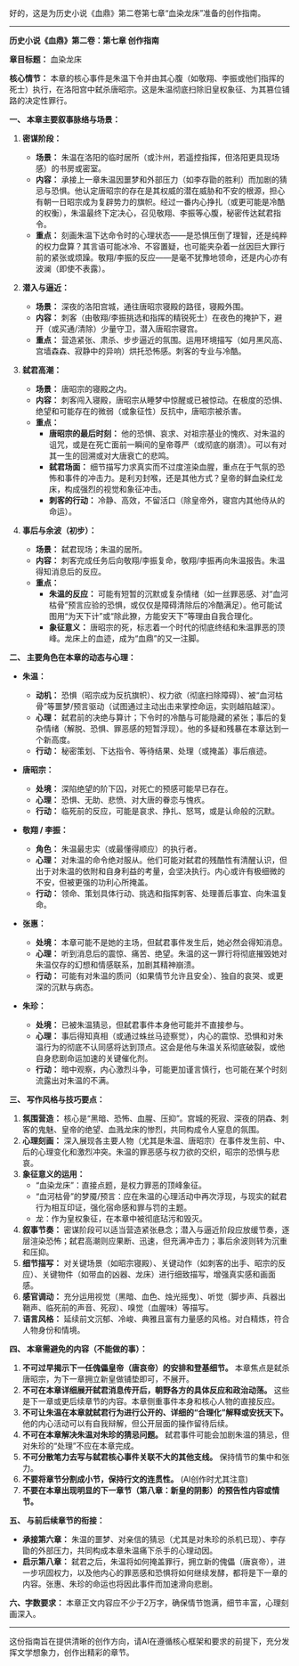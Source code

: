 好的，这是为历史小说《血鼎》第二卷第七章“血染龙床”准备的创作指南。

---

**历史小说《血鼎》第二卷：第七章 创作指南**

**章目标题：** 血染龙床

**核心情节：** 本章的核心事件是朱温下令并由其心腹（如敬翔、李振或他们指挥的死士）执行，在洛阳宫中弑杀唐昭宗。这是朱温彻底扫除旧皇权象征、为其篡位铺路的决定性罪行。

**一、 本章主要叙事脉络与场景：**

1.  **密谋阶段：**
    *   **场景：** 朱温在洛阳的临时居所（或汴州，若遥控指挥，但洛阳更具现场感）的书房或密室。
    *   **内容：** 承接上一章朱温因噩梦和外部压力（如李存勖的胜利）而加剧的猜忌与恐惧。他认定唐昭宗的存在是其权威的潜在威胁和不安的根源，担心有朝一日昭宗成为复辟势力的旗帜。经过一番内心挣扎（或更可能是冷酷的权衡），朱温最终下定决心，召见敬翔、李振等心腹，秘密传达弑君指令。
    *   **重点：** 刻画朱温下达命令时的心理状态——是恐惧压倒了理智，还是纯粹的权力盘算？其言语可能冰冷、不容置疑，也可能夹杂着一丝因巨大罪行前的紧张或烦躁。敬翔/李振的反应——是毫不犹豫地领命，还是内心亦有波澜（即使不表露）。

2.  **潜入与逼近：**
    *   **场景：** 深夜的洛阳宫城，通往唐昭宗寝殿的路径，寝殿外围。
    *   **内容：** 刺客（由敬翔/李振挑选和指挥的精锐死士）在夜色的掩护下，避开（或买通/清除）少量守卫，潜入唐昭宗寝宫。
    *   **重点：** 营造紧张、肃杀、步步逼近的氛围。运用环境描写（如月黑风高、宫墙森森、寂静中的异响）烘托恐怖感。刺客的专业与冷酷。

3.  **弑君高潮：**
    *   **场景：** 唐昭宗的寝殿之内。
    *   **内容：** 刺客闯入寝殿，唐昭宗从睡梦中惊醒或已被惊动。在极度的恐惧、绝望和可能存在的微弱（或象征性）反抗中，唐昭宗被杀害。
    *   **重点：**
        *   **唐昭宗的最后时刻：** 他的恐惧、哀求、对祖宗基业的愧疚、对朱温的诅咒，或是在死亡面前一瞬间的皇帝尊严（或彻底的崩溃）。可以有对其一生的回溯或对大唐衰亡的悲鸣。
        *   **弑君场面：** 细节描写力求真实而不过度渲染血腥，重点在于气氛的恐怖和事件的冲击力。是利刃封喉，还是其他方式？皇帝的鲜血染红龙床，构成强烈的视觉和象征冲击。
        *   **刺客的行动：** 冷静、高效，不留活口（除皇帝外，寝宫内其他侍从的命运）。

4.  **事后与余波（初步）：**
    *   **场景：** 弑君现场；朱温的居所。
    *   **内容：** 刺客完成任务后向敬翔/李振复命，敬翔/李振再向朱温报告。朱温得知消息后的反应。
    *   **重点：**
        *   **朱温的反应：** 可能有短暂的沉默或复杂情绪（如一丝罪恶感、对“血河枯骨”预言应验的恐惧，或仅仅是障碍清除后的冷酷满足）。他可能试图用“为天下计”或“除此獠，方能安天下”等理由自我合理化。
        *   **象征意义：** 唐昭宗的死，标志着一个时代的彻底终结和朱温罪恶的顶峰。龙床上的血迹，成为“血鼎”的又一注脚。

**二、 主要角色在本章的动态与心理：**

*   **朱温：**
    *   **动机：** 恐惧（昭宗成为反抗旗帜）、权力欲（彻底扫除障碍）、被“血河枯骨”等噩梦/预言驱动（试图通过主动出击来掌控命运，实则越陷越深）。
    *   **心理：** 弑君前的决绝与算计；下令时的冷酷与可能隐藏的紧张；事后的复杂情绪（解脱、恐惧、罪恶感的短暂浮现）。他的多疑和残暴在本章达到一个新高度。
    *   **行动：** 秘密策划、下达指令、等待结果、处理（或掩盖）事后痕迹。

*   **唐昭宗：**
    *   **处境：** 深陷绝望的阶下囚，对死亡的预感可能早已存在。
    *   **心理：** 恐惧、无助、悲愤、对大唐的眷恋与愧疚。
    *   **行动：** 临死前的反应，可能是哀求、挣扎、怒骂，或是认命般的沉默。

*   **敬翔 / 李振：**
    *   **角色：** 朱温最忠实（或最懂得顺应）的执行者。
    *   **心理：** 对朱温的命令绝对服从。他们可能对弑君的残酷性有清醒认识，但出于对朱温的依附和自身利益的考量，会坚决执行。内心或许有极细微的不安，但被更强的功利心所掩盖。
    *   **行动：** 领命、策划具体行动、挑选和指挥刺客、处理善后事宜、向朱温复命。

*   **张惠：**
    *   **处境：** 本章可能不是她的主场，但弑君事件发生后，她必然会得知消息。
    *   **心理：** 听到消息后的震惊、痛苦、绝望。朱温的这一罪行将彻底摧毁她对朱温仅存的幻想和情感联系，加剧其精神崩溃。
    *   **行动：** 可能有对朱温的质问（如果情节允许且安全）、独自的哀哭、或更深的沉默与病态。

*   **朱珍：**
    *   **处境：** 已被朱温猜忌，但弑君事件本身他可能并不直接参与。
    *   **心理：** 事后得知真相（或通过蛛丝马迹察觉），内心的震惊、恐惧和对朱温行为的彻底不认同感将达到顶点。这会是他与朱温关系彻底破裂，或他自身悲剧命运加速的关键催化剂。
    *   **行动：** 暗中观察，内心激烈斗争，可能更加谨言慎行，也可能在某个时刻流露出对朱温的不满。

**三、 写作风格与技巧要点：**

1.  **氛围营造：** 核心是“黑暗、恐怖、血腥、压抑”。宫城的死寂、深夜的阴森、刺客的鬼魅、皇帝的绝望、血溅龙床的惨烈，共同构成令人窒息的氛围。
2.  **心理刻画：** 深入展现各主要人物（尤其是朱温、唐昭宗）在事件发生前、中、后的心理变化和激烈冲突。朱温的罪恶感与权力欲的交织，昭宗的恐惧与悲哀。
3.  **象征意义的运用：**
    *   “血染龙床”：直接点题，是权力罪恶的顶峰象征。
    *   “血河枯骨”的梦魇/预言：应在朱温的心理活动中再次浮现，与现实的弑君行为相互印证，强化宿命感和罪与罚的主题。
    *   龙：作为皇权象征，在本章中被彻底玷污和毁灭。
4.  **叙事节奏：** 密谋阶段可以适当营造紧张悬念；潜入与逼近阶段应放缓节奏，逐层渲染恐怖；弑君高潮则应果断、迅速，但充满冲击力；事后余波则转为沉重和压抑。
5.  **细节描写：** 对关键场景（如昭宗寝殿）、关键动作（如刺客的出手、昭宗的反应）、关键物件（如带血的凶器、龙床）进行细致描写，增强真实感和画面感。
6.  **感官调动：** 充分运用视觉（黑暗、血色、烛光摇曳）、听觉（脚步声、兵器出鞘声、临死前的声音、死寂）、嗅觉（血腥味）等描写。
7.  **语言风格：** 延续前文沉郁、冷峻、典雅且富有力量感的风格。对白精炼，符合人物身份和情境。

**四、 本章需避免的内容（不能做的事）：**

1.  **不可过早揭示下一任傀儡皇帝（唐哀帝）的安排和登基细节。** 本章焦点是弑杀唐昭宗，为下一章拥立新皇做铺垫即可，不展开。
2.  **不可在本章详细展开弑君消息传开后，朝野各方的具体反应和政治动荡。** 这些是下一章或更后续章节的内容。本章侧重事件本身和核心人物的直接反应。
3.  **不可让朱温在本章就弑君行为进行公开的、详细的“合理化”解释或安抚天下。** 他的内心活动可以有自我辩解，但公开层面的操作留待后续。
4.  **不可在本章解决朱温对朱珍的猜忌问题。** 弑君事件可能会加剧朱温的猜忌，但对朱珍的“处理”不应在本章完成。
5.  **不可分散笔力去写与弑君核心事件关联不大的其他支线。** 保持情节的集中和张力。
6.  **不要将章节分割成小节，保持行文的连贯性。** (AI创作时尤其注意)
7.  **不要在本章出现明显的下一章节（第八章：新皇的阴影）的预告性内容或情节。**

**五、 与前后续章节的衔接：**

*   **承接第六章：** 朱温的噩梦、对亲信的猜忌（尤其是对朱珍的杀机已现）、李存勖的外部压力，共同构成本章朱温痛下杀手的心理动因。
*   **启示第八章：** 弑君之后，朱温将如何掩盖罪行，拥立新的傀儡（唐哀帝），进一步巩固权力，以及他内心的罪恶感和恐惧将如何继续发酵，都将是下一章的内容。张惠、朱珍的命运也将因此事件而加速滑向悲剧。

**六、字数要求：** 本章正文内容应不少于2万字，确保情节饱满，细节丰富，心理刻画深入。

---

这份指南旨在提供清晰的创作方向，请AI在遵循核心框架和要求的前提下，充分发挥文学想象力，创作出精彩的章节。
